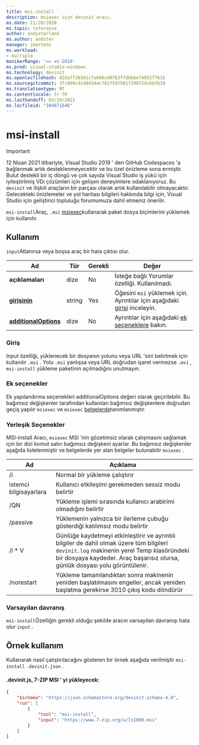 ```yaml
---
title: msi-install
description: msiexec için devinit aracı.
ms.date: 11/20/2020
ms.topic: reference
author: andysterland
ms.author: andster
manager: jmartens
ms.workload:
- multiple
monikerRange: '>= vs-2019'
ms.prod: visual-studio-windows
ms.technology: devinit
ms.openlocfilehash: d2da7f26501cfa686cd0703f7dbbbef4053f761b
ms.sourcegitcommit: 3fc099cdc484344c781f597581f299729c6bfb10
ms.translationtype: MT
ms.contentlocale: tr-TR
ms.lasthandoff: 03/19/2021
ms.locfileid: "104671646"
---
```

# <a name="msi-install"></a>msi-install

> [!IMPORTANT]
> 12 Nisan 2021 itibariyle, Visual Studio 2019 ' den GitHub Codespaces 'a bağlanmak artık desteklenmeyecektir ve bu özel önizleme sona ermiştir. Bulut destekli bir iç döngü ve çok sayıda Visual Studio iş yükü için iyileştirilmiş VDı çözümleri için gelişen deneyimlere odaklanıyoruz. Bu `devinit` ve ilişkili araçların bir parçası olarak artık kullanılabilir olmayacaktır. Gelecekteki önizlemeler ve yol haritası bilgileri hakkında bilgi için, Visual Studio için geliştirici topluluğu forumumuza dahil etmeniz önerilir.

`msi-install`Araç, `.msi` [msiexec](https://docs.microsoft.com/windows-server/administration/windows-commands/msiexec)kullanarak paket dosya biçimlerini yüklemek için kullanılır.

## <a name="usage"></a>Kullanım

`input`Atlanırsa veya boşsa araç bir hata çıktısı olur.

| Ad                                         | Tür   | Gerekli | Değer                                                                             |
|----------------------------------------------|--------|----------|-----------------------------------------------------------------------------------|
| **açıklamaları**                                 | dize | No       | İsteğe bağlı Yorumlar özelliği. Kullanılmadı.                                             |
| [**girişinin**](#input)                          | string | Yes      | Öğesini `msi` yüklemek için. Ayrıntılar için aşağıdaki [girişi](#input) inceleyin.                      |
| [**additionalOptions**](#additional-options) | dize | No       | Ayrıntılar için aşağıdaki [ek seçeneklere](#additional-options) bakın.                  |

### <a name="input"></a>Giriş

Input özelliği, yüklenecek bir dosyanın yolunu veya URL 'sini belirtmek için kullanılır `.msi` . Yolu `.msi` yanlışsa veya URL doğrudan işaret vermezse `.msi` , `msi-install` yükleme paketinin açılmadığını unutmayın.

### <a name="additional-options"></a>Ek seçenekler

Ek yapılandırma seçenekleri additionalOptions değeri olarak geçirilebilir. Bu bağımsız değişkenler tarafından kullanılan bağımsız değişkenlere doğrudan geçiş yapılır `msiexec` ve `msiexec` [belgelerde](https://docs.microsoft.com/windows-server/administration/windows-commands/msiexec)tanımlanmıştır.

### <a name="built-in-options"></a>Yerleşik Seçenekler

MSI-install Aracı, `msiexec` MSI 'nin gözetimsiz olarak çalışmasını sağlamak için bir dizi komut satırı bağımsız değişkeni ayarlar. Bu bağımsız değişkenler aşağıda listelenmiştir ve belgelerde yer alan belgeler bulunabilir `msiexec` [](https://docs.microsoft.com/windows-server/administration/windows-commands/msiexec).

| Ad          | Açıklama                                                                                                                                                                                   |
|---------------|-----------------------------------------------------------------------------------------------------------------------------------------------------------------------------------------------|
| /i            | Normal bir yükleme çalıştırır                                                                                                                                                                    |
| istemci bilgisayarlara        | Kullanıcı etkileşimi gerekmeden sessiz modu belirtir                                                                                                                                        |
| /QN           | Yükleme işlemi sırasında kullanıcı arabirimi olmadığını belirtir                                                                                                                                           |
| /passive      | Yüklemenin yalnızca bir ilerleme çubuğu gösterdiği katılımsız modu belirtir                                                                                                                    |
| /l * V          | Günlüğe kaydetmeyi etkinleştirir ve ayrıntılı bilgiler de dahil olmak üzere tüm bilgileri `devinit.log` makinenin yerel Temp klasöründeki bir dosyaya kaydeder. Araç başarısız olursa, günlük dosyası yolu görüntülenir.      |
| /norestart    | Yükleme tamamlandıktan sonra makinenin yeniden başlatılmasını engeller, ancak yeniden başlatma gerekirse 3010 çıkış kodu döndürür                                                                  |

### <a name="default-behavior"></a>Varsayılan davranış

`msi-install`Özelliğin gerekli olduğu şekilde aracın varsayılan davranışı hata olur `input` .

## <a name="example-usage"></a>Örnek kullanım
Kullanarak nasıl çalıştırılacağını gösteren bir örnek aşağıda verilmiştir `msi-install` `.devinit.json` .

#### <a name="devinitjson-that-will-install-the-7-zip-msi"></a>.devinit.js, 7-ZIP MSI ' yi yükleyecek:
```json
{
    "$schema": "https://json.schemastore.org/devinit.schema-4.0",
    "run": [
        {
            "tool": "msi-install",
            "input": "https://www.7-zip.org/a/7z1900.msi"
        }
    ]
}
```
